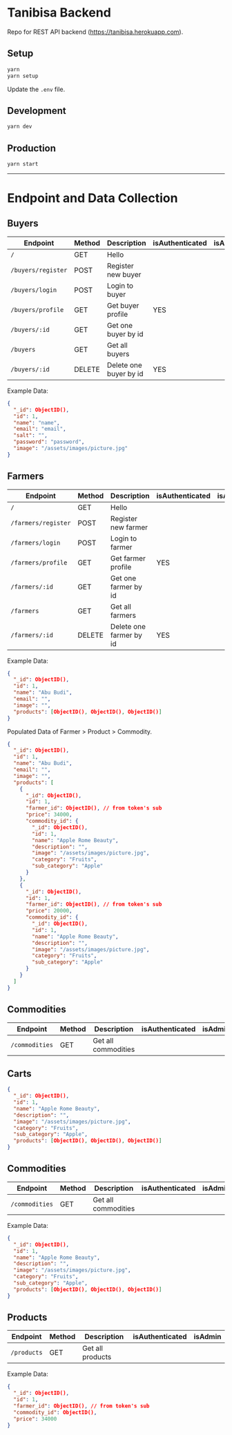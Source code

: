 # Tanibisa Backend

Repo for REST API backend (https://tanibisa.herokuapp.com).

## Setup

```sh
yarn
yarn setup
```

Update the `.env` file.

## Development

```sh
yarn dev
```

## Production

```sh
yarn start
```

---

# Endpoint and Data Collection

## Buyers

| Endpoint           | Method | Description            | isAuthenticated | isAdmin |
| ------------------ | ------ | ---------------------- | --------------- | ------- |
| `/`                | GET    | Hello                  |                 |         |
| `/buyers/register` | POST   | Register new buyer     |                 |         |
| `/buyers/login`    | POST   | Login to buyer         |                 |         |
| `/buyers/profile`  | GET    | Get buyer profile      | YES             |         |
| `/buyers/:id`      | GET    | Get one buyer by id    |                 |         |
| `/buyers`          | GET    | Get all buyers         |                 |         |
| `/buyers/:id`      | DELETE | Delete one buyer by id | YES             |         |

Example Data:

```json
{
  "_id": ObjectID(),
  "id": 1,
  "name": "name",
  "email": "email",
  "salt": "",
  "password": "password",
  "image": "/assets/images/picture.jpg"
}
```

## Farmers

| Endpoint            | Method | Description             | isAuthenticated | isAdmin |
| ------------------- | ------ | ----------------------- | --------------- | ------- |
| `/`                 | GET    | Hello                   |                 |         |
| `/farmers/register` | POST   | Register new farmer     |                 |         |
| `/farmers/login`    | POST   | Login to farmer         |                 |         |
| `/farmers/profile`  | GET    | Get farmer profile      | YES             |         |
| `/farmers/:id`      | GET    | Get one farmer by id    |                 |         |
| `/farmers`          | GET    | Get all farmers         |                 |         |
| `/farmers/:id`      | DELETE | Delete one farmer by id | YES             |         |

Example Data:

```json
{
  "_id": ObjectID(),
  "id": 1,
  "name": "Abu Budi",
  "email": "",
  "image": "",
  "products": [ObjectID(), ObjectID(), ObjectID()]
}
```

Populated Data of Farmer > Product > Commodity.

```json
{
  "_id": ObjectID(),
  "id": 1,
  "name": "Abu Budi",
  "email": "",
  "image": "",
  "products": [
    {
      "_id": ObjectID(),
      "id": 1,
      "farmer_id": ObjectID(), // from token's sub
      "price": 34000,
      "commodity_id": {
        "_id": ObjectID(),
        "id": 1,
        "name": "Apple Rome Beauty",
        "description": "",
        "image": "/assets/images/picture.jpg",
        "category": "Fruits",
        "sub_category": "Apple"
      }
    },
    {
      "_id": ObjectID(),
      "id": 1,
      "farmer_id": ObjectID(), // from token's sub
      "price": 20000,
      "commodity_id": {
        "_id": ObjectID(),
        "id": 1,
        "name": "Apple Rome Beauty",
        "description": "",
        "image": "/assets/images/picture.jpg",
        "category": "Fruits",
        "sub_category": "Apple"
      }
    }
  ]
}
```

## Commodities

| Endpoint       | Method | Description         | isAuthenticated | isAdmin |
| -------------- | ------ | ------------------- | --------------- | ------- |
| `/commodities` | GET    | Get all commodities |                 |         |

## Carts

```json
{
  "_id": ObjectID(),
  "id": 1,
  "name": "Apple Rome Beauty",
  "description": "",
  "image": "/assets/images/picture.jpg",
  "category": "Fruits",
  "sub_category": "Apple",
  "products": [ObjectID(), ObjectID(), ObjectID()]
}
```

## Commodities

| Endpoint       | Method | Description         | isAuthenticated | isAdmin |
| -------------- | ------ | ------------------- | --------------- | ------- |
| `/commodities` | GET    | Get all commodities |                 |         |

Example Data:

```json
{
  "_id": ObjectID(),
  "id": 1,
  "name": "Apple Rome Beauty",
  "description": "",
  "image": "/assets/images/picture.jpg",
  "category": "Fruits",
  "sub_category": "Apple",
  "products": [ObjectID(), ObjectID(), ObjectID()]
}
```

## Products

| Endpoint    | Method | Description      | isAuthenticated | isAdmin |
| ----------- | ------ | ---------------- | --------------- | ------- |
| `/products` | GET    | Get all products |                 |         |

Example Data:

```json
{
  "_id": ObjectID(),
  "id": 1,
  "farmer_id": ObjectID(), // from token's sub
  "commodity_id": ObjectID(),
  "price": 34000
}
```
